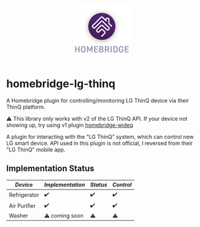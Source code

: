 
<p align="center">
<img src="https://github.com/homebridge/branding/raw/master/logos/homebridge-wordmark-logo-vertical.png" width="150">
</p>


# homebridge-lg-thinq

A Homebridge plugin for controlling/monitoring LG ThinQ device via their ThinQ platform.

:warning: This library only works with v2 of the LG ThinQ API. If your device not showing up, try using v1 plugin [homebridge-wideq](https://github.com/NorDroN/homebridge-wideq)

A plugin for interacting with the "LG ThinQ" system, which can control new LG smart device. API used in this plugin is not official, I reversed from their "LG ThinQ" mobile app.

## Implementation Status

| *Device* | *Implementation* | *Status* | *Control* |
| --- | --- | --- | --- |
| Refrigerator | :heavy_check_mark: | :heavy_check_mark: | :heavy_check_mark: |
| Air Purifier | :heavy_check_mark: | :heavy_check_mark: | :heavy_check_mark: |
| Washer | :warning: coming soon | :warning: | :warning: |
